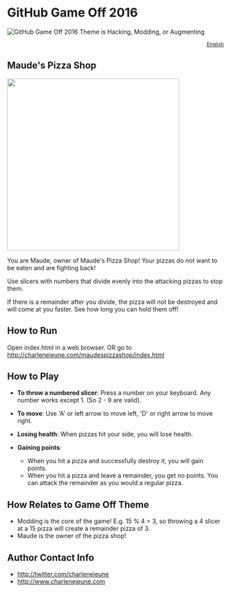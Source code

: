 # GitHub Game Off 2016

![GitHub Game Off 2016 Theme is Hacking, Modding, or Augmenting](https://cloud.githubusercontent.com/assets/121322/19498019/d8827370-9543-11e6-82d8-6da822b6147b.png)

<div align="right">
  <sup>
    <a href="#the-challenge">English</a>
  </sup>
</div>

## Maude's Pizza Shop
<img src="https://raw.github.com/drummershoujo/game-off-2016/master/gameScreenshot.PNG" height="400">

You are Maude, owner of Maude's Pizza Shop! Your pizzas do not want to be eaten and are fighting back! 

Use slicers with numbers that divide evenly into the attacking pizzas to stop them. 

If there is a remainder after you divide, the pizza will not be destroyed and will come at you faster. See how long you can hold them off!

## How to Run
Open index.html in a web browser. OR go to http://charlenejeune.com/maudespizzashop/index.html


## How to Play

* **To throw a numbered slicer**: Press a number on your keyboard. Any number works except 1. (So 2 - 9 are valid).
* **To move**: Use 'A' or left arrow to move left, 'D' or right arrow to move right.

* **Losing health**: When pizzas hit your side, you will lose health.
* **Gaining points**: 
   * When you hit a pizza and successfully destroy it, you will gain points.
   * When you hit a pizza and leave a remainder, you get no points. You can attack the remainder as you would a regular pizza.
   
## How Relates to Game Off Theme
* Modding is the core of the game! E.g. 15 % 4 = 3, so throwing a 4 slicer at a 15 pizza will create a remainder pizza of 3.
* Maude is the owner of the pizza shop!

## Author Contact Info
* http://twitter.com/charlenejeune
* http://www.charlenejeune.com
